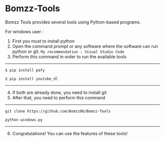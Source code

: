 # Bomzz-Tools
Bomzz Tools provides several tools using Python-based programs.

For windows user :
1. First you must to install python
2. Open the command prompt or any software where the software can run python or git.
```My recommendation : Visual Studio Code```
3. Perform this command in order to run the available tools
---------------------------------------------------------
```
$ pip install pafy
```
```
$ pip install youtube_dl
```
---------------------------------------------------------
4. If both are already done, you need to install git
5. After that, you need to perform this command
---------------------------------------------------------
```
git clone https://github.com/Bomzz06/Bomzz-Tools
```
```
python windows.py
```
---------------------------------------------------------
6. Congratulations! You can use the features of these tools!

